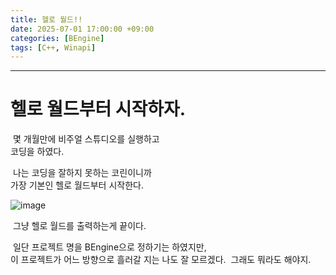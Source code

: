 ```yaml
---
title: 헬로 월드!!
date: 2025-07-01 17:00:00 +09:00
categories: [BEngine]
tags: [C++, Winapi]
---
```


---
# 헬로 월드부터 시작하자.
&nbsp;몇 개월만에 비주얼 스튜디오를 실행하고<br>
코딩을 하였다.

&nbsp;나는 코딩을 잘하지 못하는 코린이니까<br>
가장 기본인 헬로 월드부터 시작한다.

![image](https://github.com/user-attachments/assets/8f10b9bf-2c0d-4f9c-a231-80f7a4244f47)

&nbsp;그냥 헬로 월드를 출력하는게 끝이다.

&nbsp;일단 프로젝트 명을 BEngine으로 정하기는 하였지만,<br>
이 프로젝트가 어느 방향으로 흘러갈 지는 나도 잘 모르겠다.
&nbsp;그래도 뭐라도 해야지.
